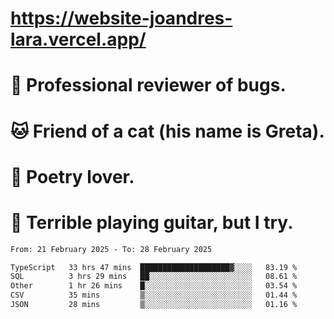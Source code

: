 # https://website-joandres-lara.vercel.app/
# 🐛 Professional reviewer of bugs.
# 🐱 Friend of a cat (his name is Greta).
# 📜 Poetry lover.
# 🎸 Terrible playing guitar, but I try.

<!--START_SECTION:waka-->

```txt
From: 21 February 2025 - To: 28 February 2025

TypeScript   33 hrs 47 mins  ████████████████████▓░░░░   83.19 %
SQL          3 hrs 29 mins   ██░░░░░░░░░░░░░░░░░░░░░░░   08.61 %
Other        1 hr 26 mins    █░░░░░░░░░░░░░░░░░░░░░░░░   03.54 %
CSV          35 mins         ▒░░░░░░░░░░░░░░░░░░░░░░░░   01.44 %
JSON         28 mins         ▒░░░░░░░░░░░░░░░░░░░░░░░░   01.16 %
```

<!--END_SECTION:waka-->

